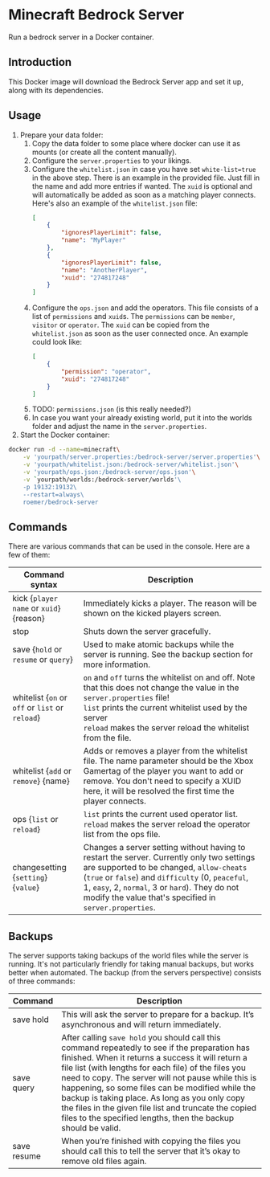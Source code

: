 # Minecraft Bedrock Server
Run a bedrock server in a Docker container.

## Introduction
This Docker image will download the Bedrock Server app and set it up, along with its dependencies.

## Usage
1. Prepare your data folder:
    1. Copy the data folder to some place where docker can use it as mounts (or create all the content manually).
    2. Configure the `server.properties` to your likings.
    3. Configure the `whitelist.json` in case you have set `white-list=true` in the above step. There is an example in the provided file. Just fill in the name and add more entries if wanted. The `xuid` is optional and will automatically be added as soon as a matching player connects. Here's also an example of the `whitelist.json` file:
        ```json
        [
            {
                "ignoresPlayerLimit": false,
                "name": "MyPlayer"
            },
            {
                "ignoresPlayerLimit": false,
                "name": "AnotherPlayer",
                "xuid": "274817248"
            }
        ]
        ```
    4. Configure the `ops.json` and add the operators. This file consists of a list of `permissions` and `xuid`s. The `permissions` can be `member`, `visitor` or `operator`. The `xuid` can be copied from the `whitelist.json` as soon as the user connected once. An example could look like:
        ```json
        [
            {
                "permission": "operator",
                "xuid": "274817248"
            }
        ]
        ```
    5. TODO: `permissions.json` (is this really needed?)
    6. In case you want your already existing world, put it into the worlds folder and adjust the name in the `server.properties`.
2. Start the Docker container:
```bash
docker run -d --name=minecraft\
    -v 'yourpath/server.properties:/bedrock-server/server.properties'\
    -v 'yourpath/whitelist.json:/bedrock-server/whitelist.json'\
    -v 'yourpath/ops.json:/bedrock-server/ops.json'\
    -v `yourpath/worlds:/bedrock-server/worlds'\
    -p 19132:19132\
    --restart=always\
    roemer/bedrock-server
```

## Commands
There are various commands that can be used in the console. Here are a few of them:

| Command syntax | Description |
| -------------- | ----------- |
| kick {`player name` or `xuid`} {reason} | Immediately kicks a player. The reason will be shown on the kicked players screen. |
| stop | Shuts down the server gracefully. |
| save {`hold` or `resume` or `query`} | Used to make atomic backups while the server is running. See the backup section for more information. |
| whitelist {`on` or `off` or `list` or `reload`} | `on` and `off` turns the whitelist on and off. Note that this does not change the value in the `server.properties` file!<br />`list` prints the current whitelist used by the server<br />`reload` makes the server reload the whitelist from the file.
| whitelist {`add` or `remove`} {name} | Adds or removes a player from the whitelist file. The name parameter should be the Xbox Gamertag of the player you want to add or remove. You don't need to specify a XUID here, it will be resolved the first time the player connects. |
| ops {`list` or `reload`} | `list` prints the current used operator list.<br />`reload` makes the server reload the operator list from the ops file. |
| changesetting {`setting`} {`value`} | Changes a server setting without having to restart the server. Currently only two settings are supported to be changed, `allow-cheats` (`true` or `false`) and `difficulty` (0, `peaceful`, 1, `easy`, 2, `normal`, 3 or `hard`). They do not modify the value that's specified in `server.properties`. |

## Backups
The server supports taking backups of the world files while the server is running. It's not particularly friendly for taking manual backups, but works better when automated. The backup (from the servers perspective) consists of three commands:

| Command | Description |
| ------- | ----------- |
| save hold | This will ask the server to prepare for a backup. It’s asynchronous and will return immediately. |
| save query | After calling `save hold` you should call this command repeatedly to see if the preparation has finished. When it returns a success it will return a file list (with lengths for each file) of the files you need to copy. The server will not pause while this is happening, so some files can be modified while the backup is taking place. As long as you only copy the files in the given file list and truncate the copied files to the specified lengths, then the backup should be valid. |
| save resume | When you’re finished with copying the files you should call this to tell the server that it’s okay to remove old files again. |
